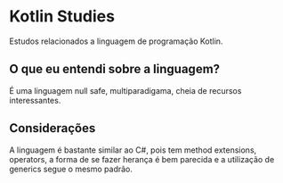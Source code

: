 # Kotlin Studies

Estudos relacionados a linguagem de programação Kotlin.

## O que eu entendi sobre a linguagem?

É uma linguagem null safe, multiparadigama, cheia de recursos interessantes.

## Considerações

A linguagem é bastante similar ao C#, pois tem method extensions, operators, a forma de se fazer herança é bem parecida e a utilização de generics segue o mesmo padrão.